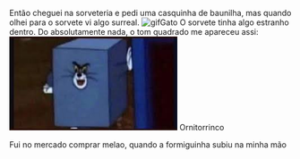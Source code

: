 Então cheguei na sorveteria e pedi uma casquinha de baunilha, mas quando olhei para o sorvete vi algo surreal.
<img src="https://media1.tenor.com/m/dq-3KVwBe7EAAAAd/cat.gif" alt="gifGato"/>
 O sorvete tinha algo estranho dentro. Do absolutamente nada, o tom quadrado me apareceu assi: ![alt text](image.png)
Ornitorrinco











Fui no mercado comprar melao, quando a formiguinha subiu na minha mão